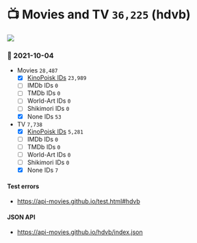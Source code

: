 # :tv: Movies and TV `36,225` (hdvb)

<a href="https://API-Movies.github.io"><img src="https://API-Movies.github.io/banner.png?cache"></a>

### :date: 2021-10-04
- Movies `28,487`
  - [x] <a href="https://API-Movies.github.io/hdvb/movie_kinopoisk_ids.json">KinoPoisk IDs</a> `23,989`
  - [ ] IMDb IDs `0`
  - [ ] TMDb IDs `0`
  - [ ] World-Art IDs `0`
  - [ ] Shikimori IDs `0`
  - [x] None IDs `53`
- TV `7,738`
  - [x] <a href="https://API-Movies.github.io/hdvb/tv_kinopoisk_ids.json">KinoPoisk IDs</a> `5,281`
  - [ ] IMDb IDs `0`
  - [ ] TMDb IDs `0`
  - [ ] World-Art IDs `0`
  - [ ] Shikimori IDs `0`
  - [x] None IDs `7`
#### Test errors
- <a href='https://api-movies.github.io/test.html#hdvb'>https://api-movies.github.io/test.html#hdvb</a>
#### JSON API
- <a href='https://api-movies.github.io/hdvb/index.json'>https://api-movies.github.io/hdvb/index.json</a>
